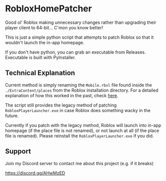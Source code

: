 # RobloxHomePatcher
Good ol' Roblox making unnecessary changes rather than upgrading their player client to 64-bit... C'mon you know better!

This is just a simple python script that attempts to patch Roblox so that it wouldn't launch the in-app homepage.

If you don't have python, you can grab an executable from Releases. Executable is built with PyInstaller.

## Technical Explanation
Current method is simply renaming the `Mobile.rbxl` file found inside the `./ExtraContent/places` from the Roblox installation directory. For a detailed explanation of how this worked in the past, check [here](EXPLANATION.md).

The script still provides the legacy method of patching `RobloxPlayerLauncher.exe` in case Roblox does something wacky in the future. 

Currently if you patch with the legacy method, Roblox will launch into in-app homepage (if the place file is not renamed), or not launch at all (if the place file is renamed). Please reinstall the `RobloxPlayerLauncher.exe` if you did.

## Support
Join my Discord server to contact me about this project (e.g. if it breaks)

https://discord.gg/AHwMzED